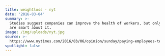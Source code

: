 ```yaml
---
title: weightloss - nyt
date: '2016-03-04'
summary: >-
  Studies suggest companies can improve the health of workers, but only if they
  are smart about it.
image: /img/uploads/nyt.jpg
source: >-
  https://www.nytimes.com/2016/03/06/opinion/sunday/paying-employees-to-lose-weight.html
spotlight: false
---
```



